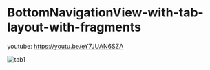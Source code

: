 # BottomNavigationView-with-tab-layout-with-fragments


youtube: https://youtu.be/eY7JUAN6SZA


![tab1](https://user-images.githubusercontent.com/71060268/143575054-904d15ff-40c1-403c-8681-c9adfecfaeb4.png)

